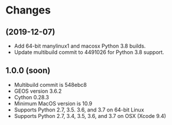 Changes
=======

(2019-12-07)
------------

* Add 64-bit manylinux1 and macosx Python 3.8 builds.
* Update multibuild commit to 4491026 for Python 3.8 support.

1.0.0 (soon)
------------

* Multibuild commit is 548ebc8
* GEOS version 3.6.2
* Cython 0.28.3
* Minimum MacOS version is 10.9
* Supports Python 2.7, 3.5. 3.6, and 3.7 on 64-bit Linux
* Supports Python 2.7, 3.4, 3.5, 3.6, and 3.7 on OSX (Xcode 9.4)

